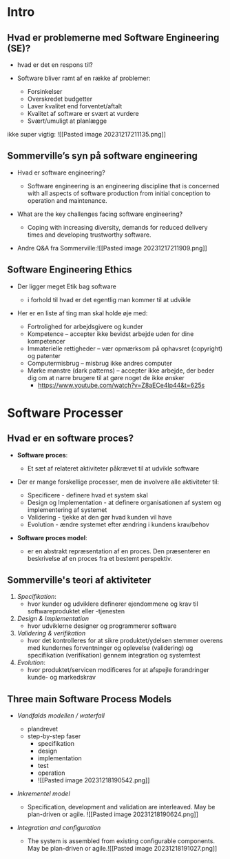 # Intro
## Hvad er problemerne med Software Engineering (SE)?
* hvad er det en respons til?

* Software bliver ramt af en række af problemer:
	* Forsinkelser 
	* Overskredet budgetter 
	* Laver kvalitet end forventet/aftalt
	* Kvalitet af software er svært at vurdere
	* Svært/umuligt at planlægge 

ikke super vigtig:
![[Pasted image 20231217211135.png]]

## Sommerville’s syn på software engineering
* Hvad er software engineering?
	* Software engineering is an engineering discipline that is concerned with all aspects of software production from initial conception to operation and maintenance.
* What are the key challenges facing software engineering?
	* Coping with increasing diversity, demands for reduced delivery times and developing trustworthy software.

* Andre Q&A fra Sommerville:![[Pasted image 20231217211909.png]]

## Software Engineering Ethics
* Der ligger meget Etik bag software 
	* i forhold til hvad er det egentlig man kommer til at udvikle

* Her er en liste af ting man skal holde øje med:
	* Fortrolighed for arbejdsgivere og kunder
	* Kompetence – accepter ikke bevidst arbejde uden for dine kompetencer
	* Immaterielle rettigheder – vær opmærksom på ophavsret (copyright) og patenter
	* Computermisbrug – misbrug ikke andres computer
	* Mørke mønstre (dark patterns) – accepter ikke arbejde, der beder dig om at narre brugere til at gøre noget de ikke ønsker
		* https://www.youtube.com/watch?v=Z8aECe4lp44&t=625s

# Software Processer 
## Hvad er en software proces?
* **Software proces**: 
	* Et sæt af relateret aktiviteter påkrævet til at udvikle software 

* Der er mange forskellige processer, men de involvere alle aktiviteter til:
	* Specificere - definere hvad et system skal
	* Design og Implementation - at definere organisationen af system og implementering af systemet
	* Validering - tjekke at den gør hvad kunden vil have
	* Evolution - ændre systemet efter ændring i kundens krav/behov

* **Software proces model**:
	* er en abstrakt repræsentation af en proces. Den præsenterer en beskrivelse af en proces fra et bestemt perspektiv.

## Sommerville's teori af aktiviteter 
1. *Specifikation*:
	* hvor kunder og udviklere definerer ejendommene og krav til softwareproduktet eller -tjenesten
2. *Design & Implementation*
	* hvor udviklerne designer og programmerer software
1. *Validering & verifikation*
	* hvor det kontrolleres for at sikre produktet/ydelsen stemmer overens med kundernes forventninger og oplevelse (validering) og specifikation (verifikation) gennem integration og systemtest
2. *Evolution*:   
	* hvor produktet/servicen modificeres for at afspejle forandringer kunde- og markedskrav

## Three main Software Process Models
* *Vandfalds modellen / waterfall*
	* plandrevet 
	* step-by-step faser
		* specifikation
		* design
		* implementation
		* test
		* operation
		* ![[Pasted image 20231218190542.png]]


* *Inkrementel model*
	* Specification, development and validation are interleaved. May be plan-driven or agile. ![[Pasted image 20231218190624.png]]


* *Integration and configuration*
	* The system is assembled from existing configurable components. May be plan-driven or agile.![[Pasted image 20231218191027.png]]












